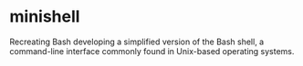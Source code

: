 # minishell

Recreating Bash
developing a simplified version of the Bash shell, a command-line interface commonly found in Unix-based operating systems.
